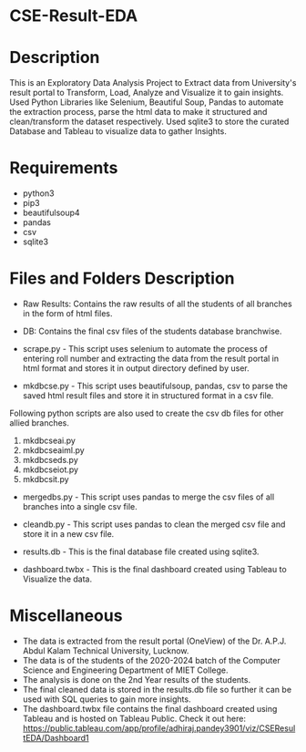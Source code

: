 # CSE-Result-EDA
# Description

This is an Exploratory Data Analysis Project to Extract data from University's result portal to Transform, Load, Analyze and Visualize it to gain insights.
Used Python Libraries like Selenium, Beautiful Soup, Pandas to automate the extraction process, parse the html data to make it structured and clean/transform the dataset respectively.
Used sqlite3 to store the curated Database and Tableau to visualize data to gather Insights.


# Requirements

- python3
- pip3
- beautifulsoup4
- pandas
- csv
- sqlite3

# Files and Folders Description

- Raw Results: Contains the raw results of all the students of all branches in the form of html files.

- DB: Contains the final csv files of the students database branchwise.

- scrape.py - This script uses selenium to automate the process of entering roll number and extracting the data from the result portal in html format and stores it in output directory defined by user.
- mkdbcse.py - This script uses beautifulsoup, pandas, csv to parse the saved html result files and store it in structured format in a csv file.

Following python scripts are also used to create the csv db files for other allied branches.

1. mkdbcseai.py
2. mkdbcseaiml.py
3. mkdbcseds.py
4. mkdbcseiot.py
5. mkdbcsit.py

- mergedbs.py - This script uses pandas to merge the csv files of all branches into a single csv file.

- cleandb.py - This script uses pandas to clean the merged csv file and store it in a new csv file.

- results.db - This is the final database file created using sqlite3.

- dashboard.twbx - This is the final dashboard created using Tableau to Visualize the data.

# Miscellaneous

- The data is extracted from the result portal (OneView) of the Dr. A.P.J. Abdul Kalam Technical University, Lucknow.
- The data is of the students of the 2020-2024 batch of the Computer Science and Engineering Department of MIET College.
- The analysis is done on the 2nd Year results of the students.
- The final cleaned data is stored in the results.db file so further it can be used with SQL queries to gain more insights.
- The dashboard.twbx file contains the final dashboard created using Tableau and is hosted on Tableau Public.
Check it out here: https://public.tableau.com/app/profile/adhiraj.pandey3901/viz/CSEResultEDA/Dashboard1




   

